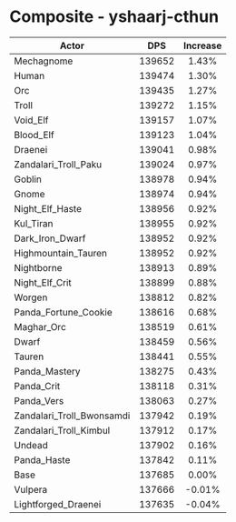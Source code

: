 # Composite - yshaarj-cthun
| Actor | DPS | Increase |
|---|:---:|:---:|
|Mechagnome|139652|1.43%|
|Human|139474|1.30%|
|Orc|139435|1.27%|
|Troll|139272|1.15%|
|Void_Elf|139157|1.07%|
|Blood_Elf|139123|1.04%|
|Draenei|139041|0.98%|
|Zandalari_Troll_Paku|139024|0.97%|
|Goblin|138978|0.94%|
|Gnome|138974|0.94%|
|Night_Elf_Haste|138956|0.92%|
|Kul_Tiran|138955|0.92%|
|Dark_Iron_Dwarf|138952|0.92%|
|Highmountain_Tauren|138952|0.92%|
|Nightborne|138913|0.89%|
|Night_Elf_Crit|138899|0.88%|
|Worgen|138812|0.82%|
|Panda_Fortune_Cookie|138616|0.68%|
|Maghar_Orc|138519|0.61%|
|Dwarf|138459|0.56%|
|Tauren|138441|0.55%|
|Panda_Mastery|138275|0.43%|
|Panda_Crit|138118|0.31%|
|Panda_Vers|138063|0.27%|
|Zandalari_Troll_Bwonsamdi|137942|0.19%|
|Zandalari_Troll_Kimbul|137912|0.17%|
|Undead|137902|0.16%|
|Panda_Haste|137842|0.11%|
|Base|137685|0.00%|
|Vulpera|137666|-0.01%|
|Lightforged_Draenei|137635|-0.04%|
